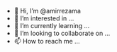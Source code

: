 - 👋 Hi, I’m @amirrezama
- 👀 I’m interested in ...
- 🌱 I’m currently learning ...
- 💞️ I’m looking to collaborate on ...
- 📫 How to reach me ...

<!---
amirrezama/amirrezama is a ✨ special ✨ repository because its `README.md` (this file) appears on your GitHub profile.
You can click the Preview link to take a look at your changes.
--->
